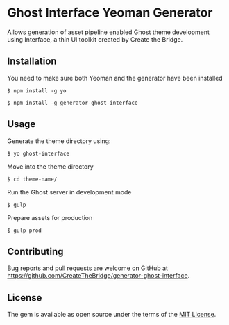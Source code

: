 # Ghost Interface Yeoman Generator

Allows generation of asset pipeline enabled Ghost theme development using Interface, a thin UI toolkit created by Create the Bridge.

## Installation

You need to make sure both Yeoman and the generator have been installed
```
$ npm install -g yo
```
```
$ npm install -g generator-ghost-interface
```

## Usage

Generate the theme directory using:
```
$ yo ghost-interface
```

Move into the theme directory
```
$ cd theme-name/
```

Run the Ghost server in development mode
```
$ gulp
```

Prepare assets for production
```
$ gulp prod
```

## Contributing

Bug reports and pull requests are welcome on GitHub at https://github.com/CreateTheBridge/generator-ghost-interface.


## License

The gem is available as open source under the terms of the [MIT License](http://opensource.org/licenses/MIT).
